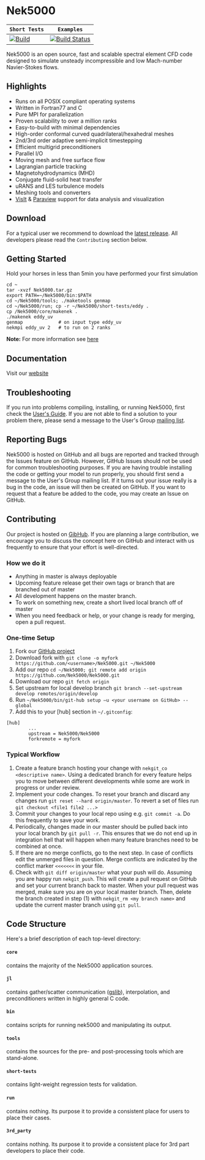# Nek5000

| **`Short Tests`** | **`Examples`** |
|-----------------|---------------------|
| [![Build](https://travis-ci.org/Nek5000/Nek5000.svg?branch=develop)](https://travis-ci.org/Nek5000/Nek5000) | [![Build Status](https://jenkins-ci.cels.anl.gov/buildStatus/icon?job=Nek5000)](https://jenkins-ci.cels.anl.gov/job/Nek5000/) |

Nek5000 is an open source, fast and scalable spectral element CFD code designed to simulate unsteady incompressible and low Mach-number Navier-Stokes flows.

## Highlights

* Runs on all POSIX compliant operating systems
* Written in Fortran77 and C
* Pure MPI for parallelization
* Proven scalability to over a million ranks
* Easy-to-build with minimal dependencies
* High-order conformal curved quadrilateral/hexahedral meshes
* 2nd/3rd order adaptive semi-implicit timestepping
* Efficient multigrid preconditioners
* Parallel I/O
* Moving mesh and free surface flow
* Lagrangian particle tracking
* Magnetohydrodynamics (MHD)
* Conjugate fluid-solid heat transfer
* uRANS and LES turbulence models
* Meshing tools and converters
* [VisIt](https://wci.llnl.gov/simulation/computer-codes/visit) & [Paraview](http://www.paraview.org/) support for data analysis and visualization


## Download

For a typical user we recommend to download the [latest release](https://github.com/Nek5000/nek5000/archive/master.tar.gz). All developers please read the `Contributing` section below.

## Getting Started

Hold your horses in less than 5min you have performed your first simulation

```
cd ~
tar -xvzf Nek5000.tar.gz
export PATH=~/Nek5000/bin:$PATH
cd ~/Nek5000/tools; ./maketools genmap
cd ~/Nek5000/run; cp -r ~/Nek5000/short-tests/eddy .
cp /Nek5000/core/makenek .
./makenek eddy_uv
genmap             # on input type eddy_uv
nekmpi eddy_uv 2   # to run on 2 ranks
```

**Note:** For more information see [here](http://nek5000.github.io/NekDoc/Nek_usersch2.html)

## Documentation

Visit our [website](https://nek5000.mcs.anl.gov/documentation)

## Troubleshooting

If you run into problems compiling, installing, or running Nek5000, first check the [User's Guide](http://nek5000.github.io/NekDoc/Nek_users.pdf). If you are not able to find a solution to your problem there, please send a message to the User's Group [mailing list](https://lists.mcs.anl.gov/mailman/listinfo/nek5000-users).

## Reporting Bugs
Nek5000 is hosted on GitHub and all bugs are reported and tracked through the Issues feature on GitHub. However, GitHub Issues should not be used for common troubleshooting purposes. If you are having trouble installing the code or getting your model to run properly, you should first send a message to the User's Group mailing list. If it turns out your issue really is a bug in the code, an issue will then be created on GitHub. If you want to request that a feature be added to the code, you may create an Issue on GitHub.

## Contributing

Our project is hosted on [GibHub](https://github.com/Nek5000/Nek5000). If you are planning a large contribution, we encourage you to discuss the concept here on GitHub and interact with us frequently to ensure that your effort is well-directed.

### How we do it
- Anything in master is always deployable
- Upcoming feature release get their own tags or branch that are branched out of master
- All development happens on the master branch.
- To work on something new, create a short lived local branch off of master
- When you need feedback or help, or your change is ready for merging, open a pull request.

### One-time Setup
1. Fork our [GitHub project](https://github.com/Nek5000/Nek5000)
2. Download fork with `git clone -o myfork https://github.com/<username>/Nek5000.git ~/Nek5000`
3. Add our repo `cd ~/Nek5000; git remote add origin https://github.com/Nek5000/Nek5000.git`
4. Download our repo `git fetch origin`
5. Set upstream for local develop branch `git branch --set-upstream develop remotes/origin/develop`
6. Run `~/Nek5000/bin/git-hub setup —u <your username on GitHub> --global`
7. Add this to your [hub] section in `~/.gitconfig`:

```
[hub]
        ...
        upstream = Nek5000/Nek5000
        forkremote = myfork
```

### Typical Workflow
1. Create a feature branch hosting your change with `nekgit_co <descriptive name>`. Using a dedicated branch for every feature helps you to move between different developments while some are work in progress or under review.
2. Implement your code changes. To reset your branch and discard any changes run `git reset --hard origin/master`. To revert a set of files run `git checkout <file1 file2 ...>`
3. Commit your changes to your local repo using e.g. `git commit -a`. Do this frequently to save your work.
4. Periodically, changes made in our master should be pulled back into your local branch by `git pull -r`. This ensures that we do not end up in integration hell that will happen when many feature branches need to be combined at once.
5. If there are no merge conflicts, go to the next step. In case of conflicts edit the unmerged files in question. Merge conflicts are indicated  by the conflict marker `<<<<<<<` in your file.
6. Check with `git diff origin/master` what your push will do. Assuming you are happy run `nekgit_push`. This will create a pull request on GitHub and set your current branch back to master. When your pull request was merged, make sure you are on your local master branch. Then, delete the branch created in step (1) with `nekgit_rm <my branch name>` and update the current master branch using `git pull`.

## Code Structure

Here's a brief description of each top-level directory:

#### `core`
contains the majority of the Nek5000 application sources.

#### `jl`
contains gather/scatter communication ([gslib](https://github.com/gslib/gslib)), interpolation, and preconditioners written in highly general C code.

#### `bin`
contains scripts for running nek5000 and manipulating its output.

#### `tools`
contains the sources for the pre- and post-processing tools which are stand-alone.

#### `short-tests`
contains light-weight regression tests for validation.

#### `run`
contains nothing. Its purpose it to provide a consistent place for users to place their cases.

#### `3rd_party`
contains nothing. Its purpose it to provide a consistent place for 3rd part developers to place their code.
